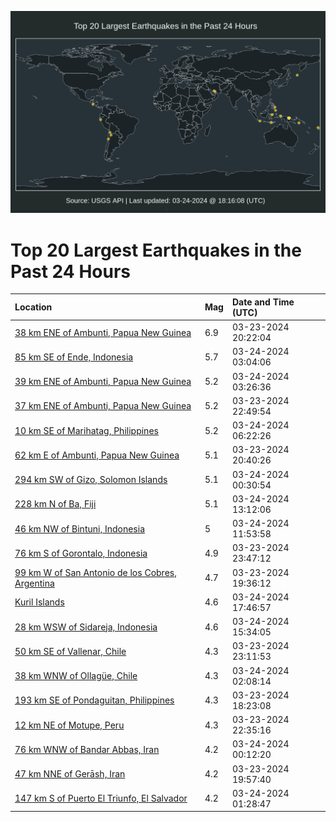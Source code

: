 ![Map](./map.png)

# Top 20 Largest Earthquakes in the Past 24 Hours

| Location | Mag | Date and Time (UTC) |
|:---|:---|:---|
| [38 km ENE of Ambunti, Papua New Guinea](https://earthquake.usgs.gov/earthquakes/eventpage/us6000mksx) | 6.9 | 03-23-2024 20:22:04 |
| [85 km SE of Ende, Indonesia](https://earthquake.usgs.gov/earthquakes/eventpage/us6000mkvx) | 5.7 | 03-24-2024 03:04:06 |
| [39 km ENE of Ambunti, Papua New Guinea](https://earthquake.usgs.gov/earthquakes/eventpage/us6000mkwv) | 5.2 | 03-24-2024 03:26:36 |
| [37 km ENE of Ambunti, Papua New Guinea](https://earthquake.usgs.gov/earthquakes/eventpage/us6000mkuz) | 5.2 | 03-23-2024 22:49:54 |
| [10 km SE of Marihatag, Philippines](https://earthquake.usgs.gov/earthquakes/eventpage/us6000mkxk) | 5.2 | 03-24-2024 06:22:26 |
| [62 km E of Ambunti, Papua New Guinea](https://earthquake.usgs.gov/earthquakes/eventpage/us6000mku5) | 5.1 | 03-23-2024 20:40:26 |
| [294 km SW of Gizo, Solomon Islands](https://earthquake.usgs.gov/earthquakes/eventpage/us6000mkvd) | 5.1 | 03-24-2024 00:30:54 |
| [228 km N of Ba, Fiji](https://earthquake.usgs.gov/earthquakes/eventpage/us6000mkyw) | 5.1 | 03-24-2024 13:12:06 |
| [46 km NW of Bintuni, Indonesia](https://earthquake.usgs.gov/earthquakes/eventpage/us6000mkyp) | 5 | 03-24-2024 11:53:58 |
| [76 km S of Gorontalo, Indonesia](https://earthquake.usgs.gov/earthquakes/eventpage/us6000mkv6) | 4.9 | 03-23-2024 23:47:12 |
| [99 km W of San Antonio de los Cobres, Argentina](https://earthquake.usgs.gov/earthquakes/eventpage/us6000mksn) | 4.7 | 03-23-2024 19:36:12 |
| [Kuril Islands](https://earthquake.usgs.gov/earthquakes/eventpage/us6000mkzm) | 4.6 | 03-24-2024 17:46:57 |
| [28 km WSW of Sidareja, Indonesia](https://earthquake.usgs.gov/earthquakes/eventpage/us6000mkz6) | 4.6 | 03-24-2024 15:34:05 |
| [50 km SE of Vallenar, Chile](https://earthquake.usgs.gov/earthquakes/eventpage/us6000mkv2) | 4.3 | 03-23-2024 23:11:53 |
| [38 km WNW of Ollagüe, Chile](https://earthquake.usgs.gov/earthquakes/eventpage/us6000mkvs) | 4.3 | 03-24-2024 02:08:14 |
| [193 km SE of Pondaguitan, Philippines](https://earthquake.usgs.gov/earthquakes/eventpage/us6000mksg) | 4.3 | 03-23-2024 18:23:08 |
| [12 km NE of Motupe, Peru](https://earthquake.usgs.gov/earthquakes/eventpage/us6000mkux) | 4.3 | 03-23-2024 22:35:16 |
| [76 km WNW of Bandar Abbas, Iran](https://earthquake.usgs.gov/earthquakes/eventpage/us6000mkva) | 4.2 | 03-24-2024 00:12:20 |
| [47 km NNE of Gerāsh, Iran](https://earthquake.usgs.gov/earthquakes/eventpage/us6000mksr) | 4.2 | 03-23-2024 19:57:40 |
| [147 km S of Puerto El Triunfo, El Salvador](https://earthquake.usgs.gov/earthquakes/eventpage/us6000mkvm) | 4.2 | 03-24-2024 01:28:47 |
